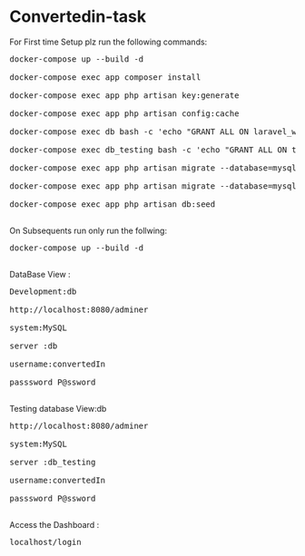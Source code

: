 # Convertedin-task
For First time Setup plz run the following commands:
<pre>
docker-compose up --build -d<br>
docker-compose exec app composer install<br>
docker-compose exec app php artisan key:generate<br>
docker-compose exec app php artisan config:cache<br>
docker-compose exec db bash -c 'echo "GRANT ALL ON laravel_web.* TO '\''convertedIn'\''@'\''%'\'' IDENTIFIED BY '\''P@ssword'\'';" | mysql -u root -p"password"'<br>
docker-compose exec db_testing bash -c 'echo "GRANT ALL ON test_database.* TO '\''convertedIn'\''@'\''%'\'' IDENTIFIED BY '\''P@ssword'\''; FLUSH PRIVILEGES;" | mysql -u root -p"password"'<br>
docker-compose exec app php artisan migrate --database=mysql<br>
docker-compose exec app php artisan migrate --database=mysql_testing<br>
docker-compose exec app php artisan db:seed<br>
</pre>

On Subsequents run only run the follwing:<br>
<pre>
docker-compose up --build -d<br>
</pre>

DataBase View :<br>
<pre>
Development:db<br>
http://localhost:8080/adminer<br>
system:MySQL<br>
server :db<br>
username:convertedIn<br>
passsword P@ssword<br>
</pre>
Testing database View:db<br>
<pre>
http://localhost:8080/adminer<br>
system:MySQL<br>
server :db_testing<br>
username:convertedIn<br>
passsword P@ssword<br>
</pre>
Access the Dashboard : 
<pre>
localhost/login
</pre>

